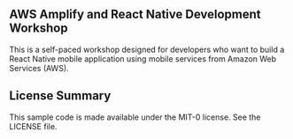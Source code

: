 ## AWS Amplify and React Native Development Workshop

This is a self-paced workshop designed for developers who want to build a React Native mobile application using mobile services from Amazon Web Services (AWS).

## License Summary

This sample code is made available under the MIT-0 license. See the LICENSE file.
